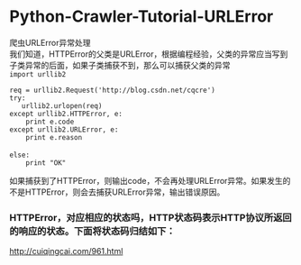 # Python-Crawler-Tutorial-URLError
爬虫URLError异常处理  
我们知道，HTTPError的父类是URLError，根据编程经验，父类的异常应当写到子类异常的后面，如果子类捕获不到，那么可以捕获父类的异常</br>
`import urllib2`

`req = urllib2.Request('http://blog.csdn.net/cqcre')`</br>
`try:`</br>
 `   urllib2.urlopen(req)`</br>
`except urllib2.HTTPError, e:`</br>
`    print e.code`</br>
`except urllib2.URLError, e:`</br>
`    print e.reason`</br></br>
`else:`</br>
`    print "OK"`</br>

如果捕获到了HTTPError，则输出code，不会再处理URLError异常。如果发生的不是HTTPError，则会去捕获URLError异常，输出错误原因。

### HTTPError，对应相应的状态吗，HTTP状态码表示HTTP协议所返回的响应的状态。下面将状态码归结如下：
<http://cuiqingcai.com/961.html>
